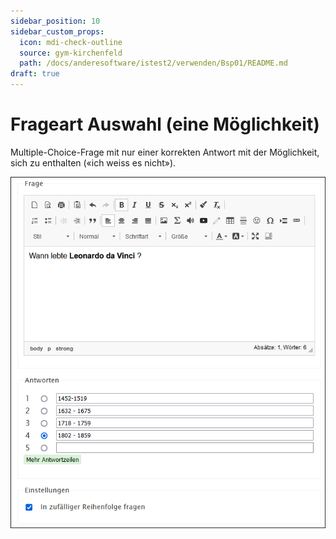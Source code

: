 ```yaml
---
sidebar_position: 10
sidebar_custom_props:
  icon: mdi-check-outline
  source: gym-kirchenfeld
  path: /docs/anderesoftware/istest2/verwenden/Bsp01/README.md
draft: true
---
```


# Frageart Auswahl (eine Möglichkeit)



Multiple-Choice-Frage mit nur einer korrekten Antwort mit der Möglichkeit, sich zu enthalten («ich weiss es nicht»).


![](./Beispiel_1_auswahl-1-moeglich.png)

